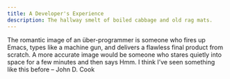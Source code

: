 ```yaml
---
title: A Developer's Experience
description: The hallway smelt of boiled cabbage and old rag mats.
---
```


The romantic image of an über-programmer is someone who fires up Emacs, types like a machine gun, and delivers a flawless final product from scratch. A more accurate image would be someone who stares quietly into space for a few minutes and then says Hmm. I think I’ve seen something like this before – John D. Cook 
